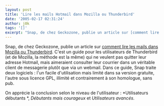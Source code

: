 ```yaml
---
layout: post
title: 'Lire les mails Hotmail dans Mozilla ou Thunderbird'
date: '2005-02-17 02:31:24'
author: j0k
tags: '[]'
excerpt: "Snap, de chez Geckozone, publie un article sur [comment lire les mails dans Mozilla ou Thunderbird](http://www.geckozone.org/articles/2005/02/17/18-comment-lire-son-courrier-hotmail-dans-mozilla-et-thunderbird).     \nC'est un guide pour les utilisateurs de Thunderbird (et de Mozilla, la méthode est la même) qui ne veulent pas quitter leur adresse Hotmail,      …"
---
```


Snap, de chez Geckozone, publie un article sur [comment lire les mails dans Mozilla ou Thunderbird](http://www.geckozone.org/articles/2005/02/17/18-comment-lire-son-courrier-hotmail-dans-mozilla-et-thunderbird).
C'est un guide pour les utilisateurs de Thunderbird (et de Mozilla, la méthode est la même) qui ne veulent pas quitter leur adresse Hotmail, mais aimeraient consulter leur courrier dans un véritable client de messagerie plutôt que via un webmail.
   Dans ce guide, Snap traite deux logiciels : l'un facile d'utilisation mais limité dans sa version gratuite, l'autre sous licence GPL, illimité et contrairement à son homologue, sans pub.

On apprécie la conclusion selon le niveau de l'utilisateur : *Utilisateurs débutants *, *Débutants mais courageux* et *Utilisateurs avancés*.
